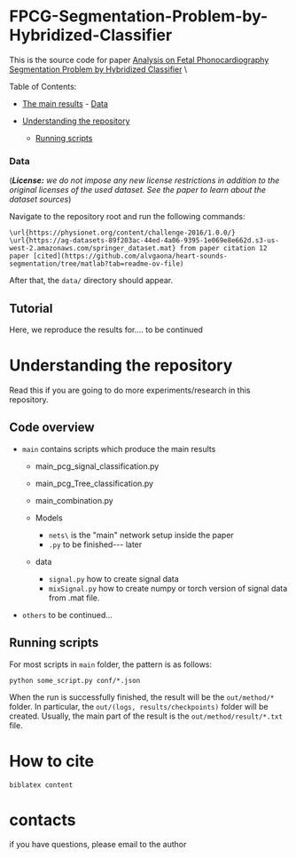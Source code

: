 # FPCG-Segmentation-Problem-by-Hybridized-Classifier

This is the source code for paper [Analysis on Fetal Phonocardiography Segmentation Problem by Hybridized Classifier](https://) \\


Table of Contents:
- [The main results](#the-main-results)
        - [Data](#data)

- [Understanding the repository](#understanding-the-repository)
    - [Running scripts](#running-scripts)



### Data

(***License:** we do not impose any new license restrictions in addition to the original licenses of the used dataset.
See the paper to learn about the dataset sources*)

Navigate to the repository root and run the following commands:
```
\url{https://physionet.org/content/challenge-2016/1.0.0/}
\url{https://ag-datasets-89f203ac-44ed-4a06-9395-1e069e8e662d.s3-us-west-2.amazonaws.com/springer_dataset.mat} from paper citation 12
paper [cited](https://github.com/alvgaona/heart-sounds-segmentation/tree/matlab?tab=readme-ov-file)
```

After that, the `data/` directory should appear.

## Tutorial

Here, we reproduce the results for.... to be continued

# Understanding the repository

Read this if you are going to do more experiments/research in this repository.

## Code overview
- `main` contains scripts which produce the main results
    - main_pcg_signal_classification.py
    - main_pcg_Tree_classification.py
    - main_combination.py
    - Models
        - `nets\` is the "main" network setup inside the paper
        - `.py` to be finished--- later

    - data
        - `signal.py` how to create signal data
        - `mixSignal.py` how to create numpy or torch version of signal data from .mat file.

- `others` to be continued...


## Running scripts

For most scripts in `main` folder, the pattern is as follows:

```
python some_script.py conf/*.json
```

When the run is successfully finished, the result will be the `out/method/*` folder.
In particular, the `out/(logs, results/checkpoints)` folder will be created.
Usually, the main part of the result is the `out/method/result/*.txt` file.



# How to cite<!-- omit in toc -->

```
biblatex content
```

# contacts

if you have questions, please email to the author

